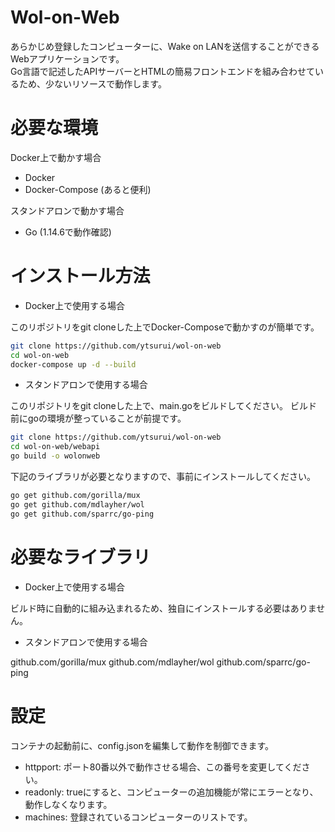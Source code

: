 # Wol-on-Web

あらかじめ登録したコンピューターに、Wake on LANを送信することができるWebアプリケーションです。  
Go言語で記述したAPIサーバーとHTMLの簡易フロントエンドを組み合わせているため、少ないリソースで動作します。

# 必要な環境

Docker上で動かす場合

  * Docker
  * Docker-Compose (あると便利)

スタンドアロンで動かす場合

  * Go (1.14.6で動作確認)

# インストール方法

  * Docker上で使用する場合

このリポジトリをgit cloneした上でDocker-Composeで動かすのが簡単です。

```bash
git clone https://github.com/ytsurui/wol-on-web
cd wol-on-web
docker-compose up -d --build
```

  * スタンドアロンで使用する場合

このリポジトリをgit cloneした上で、main.goをビルドしてください。
ビルド前にgoの環境が整っていることが前提です。

```bash
git clone https://github.com/ytsurui/wol-on-web
cd wol-on-web/webapi
go build -o wolonweb
```

下記のライブラリが必要となりますので、事前にインストールしてください。

```bash
go get github.com/gorilla/mux
go get github.com/mdlayher/wol
go get github.com/sparrc/go-ping
```

# 必要なライブラリ

  * Docker上で使用する場合

ビルド時に自動的に組み込まれるため、独自にインストールする必要はありません。

  * スタンドアロンで使用する場合

github.com/gorilla/mux
github.com/mdlayher/wol
github.com/sparrc/go-ping

# 設定

コンテナの起動前に、config.jsonを編集して動作を制御できます。

  * httpport: ポート80番以外で動作させる場合、この番号を変更してください。
  * readonly: trueにすると、コンピューターの追加機能が常にエラーとなり、動作しなくなります。
  * machines: 登録されているコンピューターのリストです。
